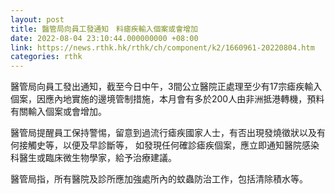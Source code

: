 ```yaml
---
layout: post
title: 醫管局向員工發通知　料瘧疾輸入個案或會增加
date: 2022-08-04 23:10:44.000000000 +08:00
link: https://news.rthk.hk/rthk/ch/component/k2/1660961-20220804.htm
categories: rthk
---
```


醫管局向員工發出通知，截至今日中午，3間公立醫院正處理至少有17宗瘧疾輸入個案，因應內地實施的邊境管制措施，本月會有多於200人由非洲抵港轉機，預料有關輸入個案或會增加。

醫管局提醒員工保持警惕，留意到過流行瘧疾國家人士，有否出現發燒徵狀以及有何接觸史等，以便及早診斷等， 如發現任何確診瘧疾個案，應立即通知醫院感染科醫生或臨床微生物學家，給予治療建議。

醫管局指，所有醫院及診所應加強處所內的蚊蟲防治工作，包括清除積水等。
